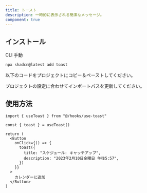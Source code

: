 ```yaml
---
title: トースト
description: 一時的に表示される簡潔なメッセージ。
component: true
---
```


<ComponentPreview
  name="toast-demo"
  title="異なるバリアントとアクションを持つトースト。"
  description="異なるバリアントとアクションを持つトースト。"
/>

## インストール

<CodeTabs>

<TabsList>
  <TabsTrigger value="cli">CLI</TabsTrigger>
  <TabsTrigger value="manual">手動</TabsTrigger>
</TabsList>
<TabsContent value="cli">

```bash
npx shadcn@latest add toast
```

</TabsContent>

<TabsContent value="manual">

<Steps>

<Step>以下のコードをプロジェクトにコピー＆ペーストしてください。</Step>

<ComponentSource name="toast" title="components/ui/toast.tsx" />

<Step>プロジェクトの設定に合わせてインポートパスを更新してください。</Step>

</Steps>

</TabsContent>

</CodeTabs>

## 使用方法

```tsx showLineNumbers
import { useToast } from "@/hooks/use-toast"
```

```tsx showLineNumbers
const { toast } = useToast()

return (
  <Button
    onClick={() => {
      toast({
        title: "スケジュール: キャッチアップ",
        description: "2023年2月10日金曜日 午後5:57",
      })
    }}
  >
    カレンダーに追加
  </Button>
)
```
